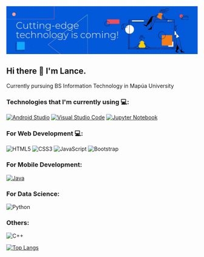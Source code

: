 <img src="https://github.com/EcnalEed/EcnalEed/blob/main/Banner.jpg" alt="Banner">

## Hi there 👋 I'm Lance.

Currently pursuing BS Information Technology in Mapúa University

### Technologies that I'm currently using 💻:

[![Android Studio](https://img.shields.io/badge/Android_Studio-code_editor-d1d1d1?style=for-the-badge&logo=Android&labelColor=33cc5a&logoColor=white)](https://code.visualstudio.com/) [![Visual Studio Code](https://img.shields.io/badge/Visual%20Studio%20Code-Code%20Editor-d1d1d1?style=for-the-badge&logo=Visual-Studio-Code&labelColor=007ACC&logoColor=white)](https://code.visualstudio.com/) [![Jupyter Notebook](https://img.shields.io/badge/jupyter_notebook-code_editor-d1d1d1?style=for-the-badge&logo=jupyter&labelColor=FFA500&logoColor=white)](https://jupyter.org/)

### For Web Development 💻:

![HTML5](https://img.shields.io/badge/HTML5-Intermediate-d1d1d1?style=for-the-badge&logo=HTML5&labelColor=E34F26&logoColor=white)
![CSS3](https://img.shields.io/badge/CSS3-Intermediate-d1d1d1?style=for-the-badge&logo=CSS3&labelColor=1572B6&logoColor=white)
![JavaScript](https://img.shields.io/badge/JavaScript-Intermediate-d1d1d1?style=for-the-badge&logo=JavaScript&labelColor=F7DF1E&logoColor=black)
![Bootstrap](https://img.shields.io/badge/Bootstrap-Intermediate-d1d1d1?style=for-the-badge&logo=Bootstrap&labelColor=7952B3&logoColor=white)  

### For Mobile Development:

[![Java](https://img.shields.io/badge/Java-basic-d1d1d1?style=for-the-badge&logo=java&labelColor=FFA500&logoColor=white)](https://codelabs.developers.google.com/?cat=android)

### For Data Science:

![Python](https://img.shields.io/badge/Python-Basic-d1d1d1?style=for-the-badge&logo=JSON&labelColor=007ACC&logoColor=white)

### Others:

![C++](https://img.shields.io/badge/C++-Basic-d1d1d1?style=for-the-badge&logo=JSON&labelColor=000000&logoColor=white)


[![Top Langs](https://github-readme-stats.vercel.app/api/top-langs/?username=EcnalEed&layout=compact)](https://github.com/anuraghazra/github-readme-stats)



<!--
**EcnalEed/EcnalEed** is a ✨ _special_ ✨ repository because its `README.md` (this file) appears on your GitHub profile.

Here are some ideas to get you started:

- 🔭 I’m currently working on ...
- 🌱 I’m currently learning ...
- 👯 I’m looking to collaborate on ...
- 🤔 I’m looking for help with ...
- 💬 Ask me about ...
- 📫 How to reach me: ...
- 😄 Pronouns: ...
- ⚡ Fun fact: ...
-->

